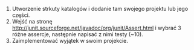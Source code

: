 1. Utworzenie strkuty katalogów i dodanie tam swojego projektu lub jego części.
2. Wejść na stronę http://junit.sourceforge.net/javadoc/org/junit/Assert.html i wybrać 3 różne assercje, następnie napisać z nimi testy (~10).
3. Zaimplementować wyjątek w swoim projekcie.
